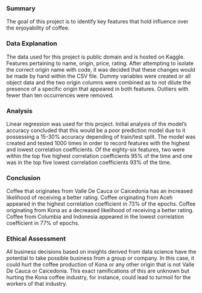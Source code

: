 ### Summary
The goal of this project is to identify key features that hold influence over the enjoyability of coffee.

### Data Explanation
The data used for this project is public domain and is hosted on Kaggle. Features pertaining to name, origin, price, rating. After attempting to isolate the correct origin name with code, it was decided that these changes would be made by hand within the CSV file. Dummy variables were created or all object data and the two origin columns were combined as to not dilute the presence of a specific origin that appeared in both features. Outliers with fewer than ten occurrences were removed.

### Analysis
Linear regression was used for this project. Initial analysis of the model’s accuracy concluded that this would be a poor prediction model due to it possessing a 15-30% accuracy depending of train/test split. The model was created and tested 1000 times in order to record features with the highest and lowest correlation coefficients. Of the eighty-six features, two were within the top five highest correlation coefficients 95% of the time and one was in the top five lowest correlation coefficients 93% of the time. 

### Conclusion
Coffee that originates from Valle De Cauca or Caicedonia has an increased likelihood of receiving a better rating. Coffee originating from Aceh appeared in the highest correlation coefficient in 73% of the epochs. Coffee originating from Kona as a decreased likelihood of receiving a better rating. Coffee from Columbia and Indonesia appeared in the lowest correlation coefficient in 77% of epochs.

### Ethical Assessment
All business decisions based on insights derived from data science have the potential to take possible business from a group or company. In this case, it could hurt the coffee production of Kona or any other origin that is not Valle De Cauca or Caicedonia. This exact ramifications of this are unknown but hurting the Kona coffee industry, for instance, could lead to turmoil for the workers of that industry.
